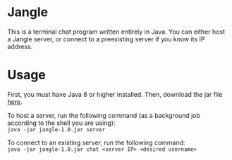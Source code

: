 # Jangle
This is a terminal chat program written entirely in Java. You can either host a Jangle server, or connect to a preexisting server if you know its IP address.

# Usage
First, you must have Java 8 or higher installed. Then, download the jar file [here](https://github.com/platformer/jangle/blob/main/target/jangle-1.0.jar).

To host a server, run the following command (as a background job according to the shell you are using):  
`java -jar jangle-1.0.jar server`

To connect to an existing server, run the following command:  
`java -jar jangle-1.0.jar chat <server IP> <desired username>`
